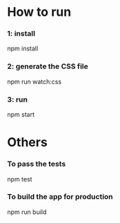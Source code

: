 # How to run
### 1: install
npm install
### 2: generate the CSS file 
npm run watch:css
### 3: run 
npm start

# Others

### To pass the tests
npm test
### To build the app for production
npm run build

